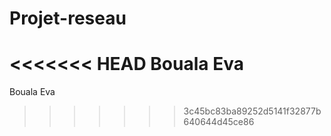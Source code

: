 # Projet-reseau


<<<<<<< HEAD
Bouala Eva
=======
Bouala Eva
>>>>>>> 3c45bc83ba89252d5141f32877b640644d45ce86
